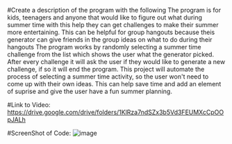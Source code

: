 #Create a description of the program with the following
The program is for kids, teenagers and anyone that would like to figure out what during summer time with this help they can get challenges to make their summer more entertaining. This can be helpful for group hangouts because theis generator can give friends in the group ideas on what to do during their hangouts
The program works by randomly selecting a summer time challenge from the list which shows the user what the generator picked. After every challenge it will ask the user if they would like to generate a new challenge, if so it will end the program. This project will automate the process of selecting a summer time activity, so the user won't need to come up with their own ideas. This can help save time and add an element of suprise and give the user have a fun summer planning. 

#Link to Video:
https://drive.google.com/drive/folders/1KlRza7ndSZx3b5Vd3FEUMXcCpOOpJALh

#ScreenShot of Code: 
![image](https://github.com/user-attachments/assets/b3835a4a-8745-4c5e-afa1-11a399b8c383)


